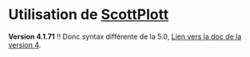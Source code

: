 # Utilisation de [ScottPlott](https://scottplot.net/)
**Version 4.1.71** ‼ Donc syntax différente de la 5.0, [Lien vers la doc de la version 4](https://scottplot.net/cookbook/4.1/).
